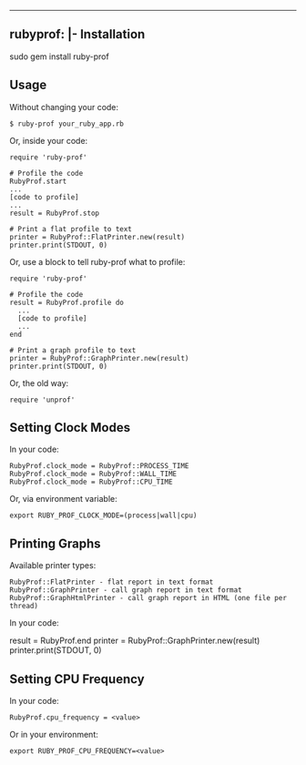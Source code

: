 --- 
rubyprof: |-
  Installation
  ------------
  sudo gem install ruby-prof
  
  
  Usage
  -----
  Without changing your code:
  
    $ ruby-prof your_ruby_app.rb
  
  Or, inside your code:
  
    require 'ruby-prof'
  
    # Profile the code
    RubyProf.start
    ...
    [code to profile]
    ...
    result = RubyProf.stop
  
    # Print a flat profile to text
    printer = RubyProf::FlatPrinter.new(result)
    printer.print(STDOUT, 0)
  
  Or, use a block to tell ruby-prof what to profile:
  
    require 'ruby-prof'
  
    # Profile the code
    result = RubyProf.profile do
      ...
      [code to profile]
      ...
    end
  
    # Print a graph profile to text
    printer = RubyProf::GraphPrinter.new(result)
    printer.print(STDOUT, 0)
  
  Or, the old way:
  
    require 'unprof'
  
  
  Setting Clock Modes
  -------------------
  In your code:
  
    RubyProf.clock_mode = RubyProf::PROCESS_TIME
    RubyProf.clock_mode = RubyProf::WALL_TIME
    RubyProf.clock_mode = RubyProf::CPU_TIME
  
  Or, via environment variable:
  
    export RUBY_PROF_CLOCK_MODE=(process|wall|cpu)
  
  
  Printing Graphs
  ---------------
  Available printer types:
  
    RubyProf::FlatPrinter - flat report in text format
    RubyProf::GraphPrinter - call graph report in text format
    RubyProf::GraphHtmlPrinter - call graph report in HTML (one file per thread)
  
  In your code:
  
   result = RubyProf.end
   printer = RubyProf::GraphPrinter.new(result)
   printer.print(STDOUT, 0)
  
  
  Setting CPU Frequency
  ---------------------
  In your code:
  
    RubyProf.cpu_frequency = <value>
  
  Or in your environment:
  
    export RUBY_PROF_CPU_FREQUENCY=<value>
